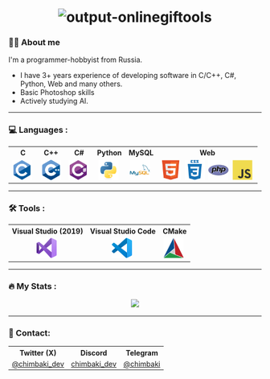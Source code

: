  # <div align="center">![output-onlinegiftools](https://github.com/chimbaki-dev/chimbaki-dev/assets/168841411/e2cdcba6-9d38-495f-a355-8b6190d7fc8e)</div> 

<!--- # <div align="center"> [![Typing SVG](https://readme-typing-svg.herokuapp.com?font=Fira+Code&size=35&weight=500&color=17F700&pause=60000&center=true&random=false&width=435&lines=Welcome&font=Consolas)](https://git.io/typing-svg) </div> --->

### :man_technologist: About me
I'm a programmer-hobbyist from Russia. 
- I have 3+ years experience of developing software in C/C++, C#, Python, Web and many others.
- Basic Photoshop skills
- Actively studying AI.

---
### :computer: Languages :
<div align="center">
  <table align="center">
  <tr>
    <th>C</th>
    <th>C++</th>
    <th>C#</th>
    <th>Python</th>
    <th>MySQL</th>
    <th>Web</th>
  </tr>
  <tr>
    <td align="center"><img src="https://github.com/devicons/devicon/blob/master/icons/c/c-original.svg" title="C" alt="C" width="40" height="40"/>&nbsp;</td>
    <td align="center"><img src="https://github.com/devicons/devicon/blob/master/icons/cplusplus/cplusplus-original.svg" title="C++" alt="C++" width="40" height="40"/></td>
    <td align="center"><img src="https://github.com/devicons/devicon/blob/master/icons/csharp/csharp-original.svg" title="C#" alt="C#" width="40" height="40"/>&nbsp;</td>
    <td align="center"><img src="https://github.com/devicons/devicon/blob/master/icons/python/python-original.svg" title="Python" alt="Python" width="40" height="40"/>&nbsp;</td>
    <td align="center"><img src="https://github.com/devicons/devicon/blob/master/icons/mysql/mysql-original-wordmark.svg" title="MySQL"  alt="MySQL" width="40" height="40"/>&nbsp;</td>
    <td align="center"><img src="https://github.com/devicons/devicon/blob/master/icons/html5/html5-original.svg" title="HTML5" alt="HTML" width="40" height="40"/>&nbsp;
    <img src="https://github.com/devicons/devicon/blob/master/icons/css3/css3-plain-wordmark.svg"  title="CSS3" alt="CSS" width="40" height="40"/>&nbsp;
    <img src="https://github.com/devicons/devicon/blob/master/icons/php/php-original.svg" title="PHP" alt="PHP" width="40" height="40"/>&nbsp;
    <img src="https://github.com/devicons/devicon/blob/master/icons/javascript/javascript-original.svg" title="JavaScript" alt="JavaScript" width="40" height="40"/>&nbsp;</td>
    
   </tr>
  </table>
  
</div>

---

### :hammer_and_wrench: Tools :
<div align="center">
  <table align="center">
  <tr>
    <th>Visual Studio (2019)</th>
    <th>Visual Studio Code</th>
    <th>CMake</th>
  </tr>
  <tr>
    <td align="center"><img src="https://github.com/devicons/devicon/blob/master/icons/visualstudio/visualstudio-original.svg" title="Visual Studio" alt="Visual Studio" width="40" height="40"/>&nbsp;</td>
    <td align="center"><img src="https://github.com/devicons/devicon/blob/master/icons/vscode/vscode-original.svg" title="Visual Studio Code" alt="Visual Studio Code" width="40" height="40"/>&nbsp;</td>
    <td align="center"><img src="https://github.com/devicons/devicon/blob/master/icons/cmake/cmake-original.svg" title="CMake" alt="CMake" width="40" height="40"/>&nbsp;</td>
   </tr>
  </table>
  
</div>

---

### :fire: My Stats :

<div align="center" style="background-color: transparent;"><img style="opacity: 100%;" src="https://github-readme-stats.vercel.app/api/top-langs/?username=chimbaki-dev&langs_count=4&theme=transparent&bg_color=00000000"/></div>

   
   
---

### 📩 Contact:

<table align="center">
  <tr>
    <th>Twitter (X)</th>
    <th>Discord</th>
    <th>Telegram</th>
  </tr>
  <tr>
    <td><a href="https://x.com/chimbaki_dev">@chimbaki_dev</a></td>
    <td><a href="https://discord.com/app">chimbaki_dev</a></td>
    <td><a href="https://t.me/chimbaki">@chimbaki</a></td>
  </tr>
</table>
